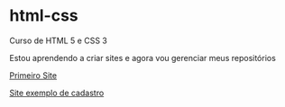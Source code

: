 # html-css
 Curso de HTML 5 e CSS 3 

 Estou aprendendo a criar sites e agora vou gerenciar meus repositórios 

<a href="https://freitasjean.github.io/projeto-android/" target="_blank"> Primeiro Site  </a>

<a href="https://freitasjean.github.io/Cadastro/" target="_blank" > Site exemplo de cadastro <a>